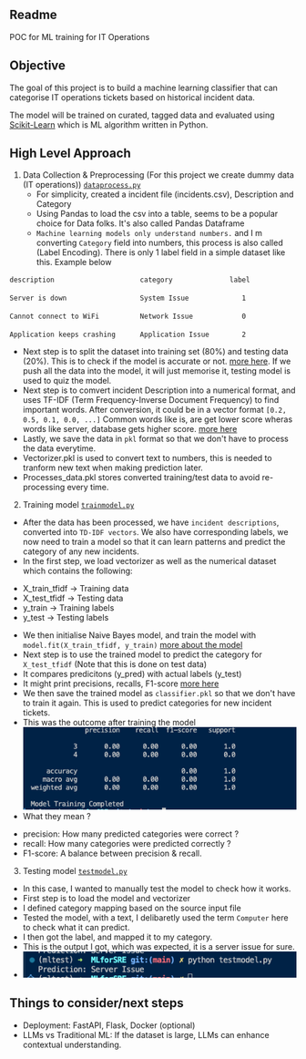 ## Readme

POC for ML training for IT Operations

## Objective

The goal of this project is to build a machine learning classifier that can categorise IT operations tickets based on historical incident data. 

The model will be trained on curated, tagged data and evaluated using [Scikit-Learn](https://scikit-learn.org/stable/) which is ML algorithm written in Python. 


## High Level Approach

1. Data Collection & Preprocessing (For this project we create dummy data (IT operations)) [`dataprocess.py`](dataprocess.py)
   *  For simplicity, created a incident file (incidents.csv), Description and Category
   *  Using Pandas to load the csv into a table, seems to be a popular choice for Data folks. It's also called Pandas Dataframe
   * `Machine learning models only understand numbers.` and I m converting `Category` field into numbers, this process is also called (Label Encoding). There is only 1 label field in a simple dataset like this. 
   Example below
```
description                     category              label

Server is down                  System Issue             1

Cannot connect to WiFi          Network Issue            0

Application keeps crashing      Application Issue        2
```
  * Next step is to split the dataset into training set (80%) and testing data (20%). This is to check if the model is accurate or not. [more here](https://scikit-learn.org/stable/modules/generated/sklearn.model_selection.train_test_split.html). If we push all the data into the model, it will just memorise it, testing model is used to quiz the model. 
  * Next step is to comvert incident Description into a numerical format, and uses TF-IDF (Term Frequency-Inverse Document Frequency) to find important words. After conversion, it could be in a vector format `[0.2, 0.5, 0.1, 0.0, ...]` Common words like is, are get lower score wheras words like server, database gets higher score. [more here](https://scikit-learn.org/stable/modules/generated/sklearn.feature_extraction.text.TfidfVectorizer.html)
  * Lastly, we save the data in `pkl` format so that we don't have to process the data everytime. 
  * Vectorizer.pkl is used to convert text to numbers, this is needed to tranform new text when making prediction later. 
  * Processes_data.pkl stores converted training/test data to avoid re-processing every time.  

2. Training model [`trainmodel.py`](trainmodel.py)
* After the data has been processed, we have `incident descriptions`, converted into `TD-IDF vectors`. We also have corresponding labels, we now need to train a model so that it can learn patterns and predict the category of any new incidents.
* In the first step, we load vectorizer as well as the numerical dataset which contains the following: 
- X_train_tfidf -> Training data
- X_test_tfidf -> Testing data
- y_train -> Training labels
- y_test -> Testing labels
* We then initialise Naive Bayes model, and train the model with `model.fit(X_train_tfidf, y_train)` [more about the model](https://scikit-learn.org/stable/modules/generated/sklearn.naive_bayes.MultinomialNB.html)
* Next step is to use the trained model to predict the category for `X_test_tfidf` (Note that this is done on test data)
* It compares predicitons (y_pred) with actual labels (y_test)
* It might print precisions, recalls, F1-score [more here](https://scikit-learn.org/stable/modules/generated/sklearn.metrics.classification_report.html)
* We then save the trained model as `classifier.pkl` so that we don't have to train it again. This is used to predict categories for new incident tickets.
* This was the outcome after training the model 
![alt text](image.png)
* What they mean ?
- precision: How many predicted categories were correct ?
- recall: How many categories were predicted correctly ? 
- F1-score: A balance between precision & recall. 

3. Testing model [`testmodel.py`](testmodel.py)

* In this case, I wanted to manually test the model to check how it works. 
* First step is to load the model and vectorizer
* I defined category mapping based on the source input file
* Tested the model, with a text, I delibaretly used the term `Computer` here to check what it can predict. 
* I then got the label, and mapped it to my category. 
* This is the output I got, which was expected, it is a server issue for sure.
* ![alt text](image-1.png)

## Things to consider/next steps

* Deployment: FastAPI, Flask, Docker (optional)
* LLMs vs Traditional ML: If the dataset is large, LLMs can enhance contextual understanding.

